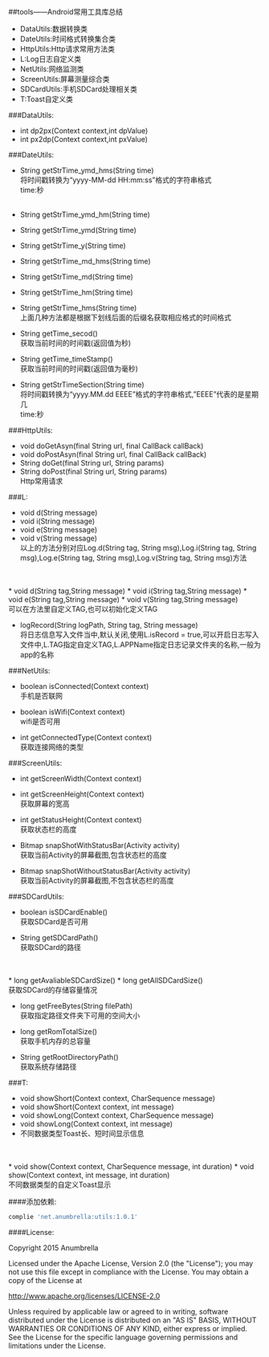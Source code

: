 ##tools——Android常用工具库总结

 
* DataUtils:数据转换类
* DateUtils:时间格式转换集合类
* HttpUtils:Http请求常用方法类
* L:Log日志自定义类
* NetUtils:网络监测类
* ScreenUtils:屏幕测量综合类
* SDCardUtils:手机SDCard处理相关类
* T:Toast自定义类

###DataUtils:


 * int dp2px(Context context,int dpValue) 
 * int px2dp(Context context,int pxValue)


###DateUtils:

 * String getStrTime_ymd_hms(String time) <br/>
   将时间戳转换为“yyyy-MM-dd HH:mm:ss”格式的字符串格式<br/>
   time:秒
   <br>
   <br>    
 * String getStrTime_ymd_hm(String time)
 * String getStrTime_ymd(String time)
 * String getStrTime_y(String time)
 * String getStrTime_md_hms(String time)
 * String getStrTime_md(String time)
 * String getStrTime_hm(String time)
 * String getStrTime_hms(String time)
   <br/>
 上面几种方法都是根据下划线后面的后缀名获取相应格式的时间格式
   <br/>
  
 * String getTime_secod()<br/>
 获取当前时间的时间戳(返回值为秒)
 
 * String getTime_timeStamp()<br/>
  获取当前时间的时间戳(返回值为毫秒)
  
 * String getStrTimeSection(String time)<br/>
 将时间戳转换为“yyyy.MM.dd EEEE”格式的字符串格式,”EEEE”代表的是星期几<br/>
 time:秒<br>
 
 

###HttpUtils:

* void doGetAsyn(final String url, final CallBack callBack)
* void doPostAsyn(final String url, final CallBack callBack)
* String doGet(final String url, String params)
* String doPost(final String url, String params)<br/>
Http常用请求


###L:

* void d(String  message)
* void i(String  message)
* void e(String  message)
* void v(String  message)<br/>
以上的方法分别对应Log.d(String tag, String msg),Log.i(String tag, String msg),Log.e(String tag, String msg),Log.v(String tag, String msg)方法
<br/>
<br/>
* void d(String tag,String  message)
* void i(String tag,String  message)
* void e(String tag,String  message)
* void v(String tag,String  message)<br/>
可以在方法里自定义TAG,也可以初始化定义TAG

* logRecord(String logPath, String tag, String message)<br/>
将日志信息写入文件当中,默认关闭,使用L.isRecord = true,可以开启日志写入文件中,L.TAG指定自定义TAG,L.APPName指定日志记录文件夹的名称,一般为app的名称


###NetUtils:

* boolean isConnected(Context context)<br/>
手机是否联网<br/>

* boolean isWifi(Context context)<br/>
wifi是否可用<br/>

* int getConnectedType(Context context)<br/>
获取连接网络的类型<br/>


###ScreenUtils:

* int getScreenWidth(Context context) 
* int getScreenHeight(Context context)<br/> 
获取屏幕的宽高

* int getStatusHeight(Context context)<br/>
获取状态栏的高度

* Bitmap snapShotWithStatusBar(Activity activity)<br/>
获取当前Activity的屏幕截图,包含状态栏的高度

* Bitmap snapShotWithoutStatusBar(Activity activity)<br/>
获取当前Activity的屏幕截图,不包含状态栏的高度 


###SDCardUtils:

* boolean isSDCardEnable()<br/>
获取SDCard是否可用 

* String getSDCardPath()<br/>
获取SDCard的路径
<br/>
<br/>
* long getAvaliableSDCardSize()
* long getAllSDCardSize()<br/>
获取SDCard的存储容量情况

* long getFreeBytes(String filePath)<br/>
获取指定路径文件夹下可用的空间大小

* long getRomTotalSize()<br/>
获取手机内存的总容量

* String getRootDirectoryPath()<br/>
获取系统存储路径


###T:

* void showShort(Context context, CharSequence message)
* void showShort(Context context, int message)
* void showLong(Context context, CharSequence message)
* void showLong(Context context, int message)<br/>
* 不同数据类型Toast长、短时间显示信息
<br/>
<br/>
* void show(Context context, CharSequence message, int duration)
* void show(Context context, int message, int duration)<br/>
不同数据类型的自定义Toast显示



####添加依赖:
```bash
complie 'net.anumbrella:utils:1.0.1'
```

  
####License:

Copyright 2015 Anumbrella

Licensed under the Apache License, Version 2.0 (the "License");
you may not use this file except in compliance with the License.
You may obtain a copy of the License at

   http://www.apache.org/licenses/LICENSE-2.0

Unless required by applicable law or agreed to in writing, software
distributed under the License is distributed on an "AS IS" BASIS,
WITHOUT WARRANTIES OR CONDITIONS OF ANY KIND, either express or implied.
See the License for the specific language governing permissions and
limitations under the License.

  
  
  